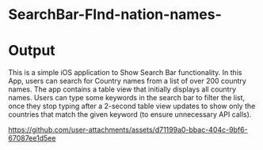 # SearchBar-FInd-nation-names-

# Output
This is a simple iOS application to Show Search Bar functionality. In this App, users can search for Country names from a list of over 200 country names. The app contains a table view that initially displays all country names. Users can type some keywords in the search bar to filter the list, once they stop typing after a 2-second table view updates to show only the countries that match the given keyword (to ensure unnecessary API calls).


https://github.com/user-attachments/assets/d71199a0-bbac-404c-9bf6-67087ee1d5ee

